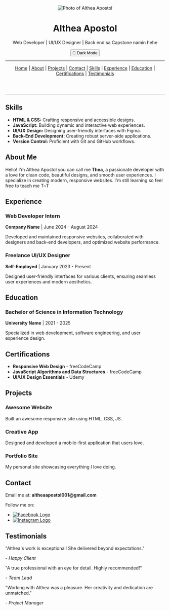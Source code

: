 <!DOCTYPE html>
<html lang="en">
<head>
  <meta charset="UTF-8">
  <meta name="viewport" content="width=device-width, initial-scale=1">
  <link rel="stylesheet" href="style.css">
  <script src="script.js" defer></script>

<title>Portfolio</title>
</head>

<body>

<header class="responsive-header">
  <div class="profile-photo">
    <img src="D:/frontend/logo.png" alt="Photo of Althea Apostol">
  </div>

  <h1>Althea Apostol</h1>
  <p>Web Developer | UI/UX Designer | Back end sa Capstone namin hehe</p>

  <button class="toggle-btn">🌙 Dark Mode</button>

  <hr>

  <nav>
    <a href="#home">Home</a> | 
    <a href="#about">About</a> | 
    <a href="#projects">Projects</a> | 
    <a href="#contact">Contact</a> | 
    <a href="#skills">Skills</a> | 
    <a href="#experience">Experience</a> | 
    <a href="#education">Education</a> | 
    <a href="#certifications">Certifications</a> | 
    <a href="#testimonials">Testimonials</a>
  </nav>
</header>

<hr>

<section id="skills" class="skills">
  <h2>Skills</h2>
  <ul>
    <li><strong>HTML & CSS:</strong> Crafting responsive and accessible designs.</li>
    <li><strong>JavaScript:</strong> Building dynamic and interactive web experiences.</li>
    <li><strong>UI/UX Design:</strong> Designing user-friendly interfaces with Figma.</li>
    <li><strong>Back-End Development:</strong> Creating robust server-side applications.</li>
    <li><strong>Version Control:</strong> Proficient with Git and GitHub workflows.</li>
  </ul>
</section>

<section id="about" class="about">
  <h2>About Me</h2>
  <p>Hello! I'm Althea Apostol you can call me <strong>Thea</strong>, a passionate developer with a love for clean code, beautiful designs, and smooth user experiences. I specialize in creating modern, responsive websites. I'm still learning so feel free to teach me T~T</p>
</section>

<section id="experience" class="experience">
  <h2>Experience</h2>
  <div class="job">
    <h3>Web Developer Intern</h3>
    <p><strong>Company Name</strong> | June 2024 - August 2024</p>
    <p>Developed and maintained responsive websites, collaborated with designers and back-end developers, and optimized website performance.</p>
  </div>
  <div class="job">
    <h3>Freelance UI/UX Designer</h3>
    <p><strong>Self-Employed</strong> | January 2023 - Present</p>
    <p>Designed user-friendly interfaces for various clients, ensuring seamless user experiences and modern aesthetics.</p>
  </div>
</section>

<section id="education" class="education">
  <h2>Education</h2>
  <div class="school">
    <h3>Bachelor of Science in Information Technology</h3>
    <p><strong>University Name</strong> | 2021 - 2025</p>
    <p>Specialized in web development, software engineering, and user experience design.</p>
  </div>
</section>

<section id="certifications" class="certifications">
  <h2>Certifications</h2>
  <ul>
    <li><strong>Responsive Web Design</strong> - freeCodeCamp</li>
    <li><strong>JavaScript Algorithms and Data Structures</strong> - freeCodeCamp</li>
    <li><strong>UI/UX Design Essentials</strong> - Udemy</li>
  </ul>
</section>

<section id="projects" class="projects">
  <h2>Projects</h2>
  <div class="project">
    <h3>Awesome Website</h3>
    <p>Built an awesome responsive site using HTML, CSS, JS.</p>
  </div>
  <div class="project">
    <h3>Creative App</h3>
    <p>Designed and developed a mobile-first application that users love.</p>
  </div>
  <div class="project">
    <h3>Portfolio Site</h3>
    <p>My personal site showcasing everything I love doing.</p>
  </div>
</section>

<section id="contact" class="contact">
  <h2>Contact</h2>
  <p>Email me at: <strong>altheaapostol001@gmail.com</strong></p>
  <p>Follow me on:</p>
  <ul>
    <li>
      <a href="https://www.facebook.com/thea.apostol.1/" target="_blank">
        <img src="D:/frontend/facebook-logo.png" alt="Facebook Logo">
      </a>
    </li>
    <li>
      <a href="https://www.instagram.com/icedcoffeex_x?igsh=MW9lNWgwcTYyaWY1aA==" target="_blank">
        <img src="D:/frontend/instagram-logo.png" alt="Instagram Logo">
      </a>
    </li>
  </ul>
</section>

<section id="testimonials" class="testimonials">
  <div class="testimonial-container">
    <div class="testimonial-card">
      <h2>Testimonials</h2>
      <p>"Althea's work is exceptional! She delivered beyond expectations."</p>
      <cite>- Happy Client</cite>
    </div>
    <div class="testimonial-card">
      <p>"A true professional with an eye for detail. Highly recommended!"</p>
      <cite>- Team Lead</cite>
    </div>
    <div class="testimonial-card">
      <p>"Working with Althea was a pleasure. Her creativity and dedication are unmatched."</p>
      <cite>- Project Manager</cite>
    </div>
  </div>
</section>

</body>
</html>
